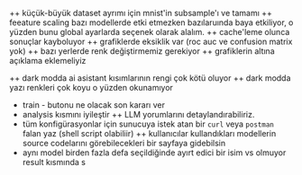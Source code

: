 ++ küçük-büyük dataset ayrımı için mnist'in subsample'ı ve tamamı
++ feeature scaling bazı modellerde etki etmezken bazılaruında baya etkiliyor, o yüzden bunu global ayarlarda seçenek olarak alalım.
++ cache'leme olunca sonuçlar kayboluyor
++ grafiklerde eksiklik var (roc auc ve confusion matrix yok)
++ bazı yerlerde renk değiştirmemiz gerekiyor
++ grafiklerin altına açıklama eklemeliyiz

++ dark modda ai asistant kısımlarının rengi çok kötü oluyor
++ dark modda yazı renkleri çok koyu o yüzden okunamıyor
- train - butonu ne olacak son kararı ver
- analysis kısmını iyileştir
++ LLM yorumlarını detaylandırabiliriz.
- tüm konfigürasyonlar için sunucuya istek atan bir `curl` veya `postman` falan yaz (shell script olabiliir)
++ kullanıcılar kullandıkları modellerin source codelarını görebilecekleri bir sayfaya gidebilsin
- aynı model birden fazla defa seçildiğinde ayırt edici bir isim vs olmuyor result kısmında
s
